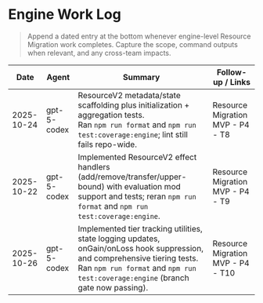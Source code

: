 # Engine Work Log

> Append a dated entry at the bottom whenever engine-level Resource Migration work completes. Capture the scope, command outputs when relevant, and any cross-team impacts.

| Date       | Agent       | Summary                                                                                                                                                                                                            | Follow-up / Links                 |
| ---------- | ----------- | ------------------------------------------------------------------------------------------------------------------------------------------------------------------------------------------------------------------ | --------------------------------- |
| 2025-10-24 | gpt-5-codex | ResourceV2 metadata/state scaffolding plus initialization + aggregation tests.<br>Ran `npm run format` and `npm run test:coverage:engine`; lint still fails repo-wide.                                             | Resource Migration MVP - P4 - T8  |
| 2025-10-22 | gpt-5-codex | Implemented ResourceV2 effect handlers (add/remove/transfer/upper-bound) with evaluation mod support and tests; reran `npm run format` and `npm run test:coverage:engine`.                                         | Resource Migration MVP - P4 - T9  |
| 2025-10-26 | gpt-5-codex | Implemented tier tracking utilities, state logging updates, onGain/onLoss hook suppression, and comprehensive tiering tests.<br>Ran `npm run format` and `npm run test:coverage:engine` (branch gate now passing). | Resource Migration MVP - P4 - T10 |
